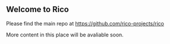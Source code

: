 ## Welcome to Rico

Please find the main repo at https://github.com/rico-projects/rico

More content in this place will be avaliable soon.
